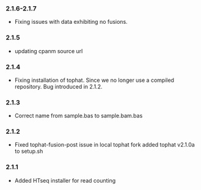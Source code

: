 ### 2.1.6-2.1.7
* Fixing issues with data exhibiting no fusions.

### 2.1.5
* updating cpanm source url

### 2.1.4
* Fixing installation of tophat. Since we no longer use a compiled repository. Bug introduced in 2.1.2.

### 2.1.3
* Correct name from sample.bas to sample.bam.bas

### 2.1.2
* Fixed tophat-fusion-post issue in local tophat fork added tophat v2.1.0a to setup.sh

### 2.1.1
* Added HTseq installer for read counting

